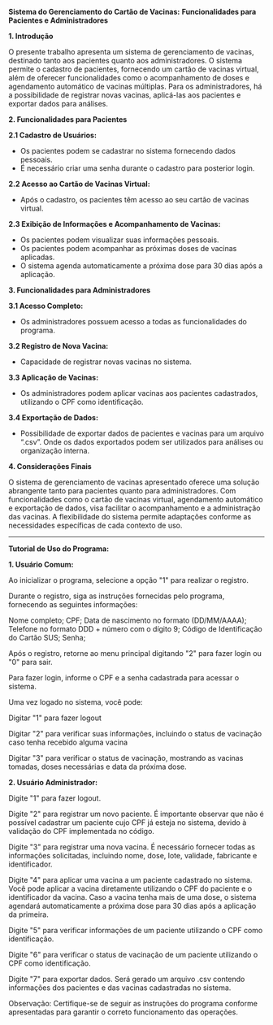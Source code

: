 **Sistema do Gerenciamento do Cartão de Vacinas:**
**Funcionalidades para Pacientes e Administradores**

**1. Introdução**

O presente trabalho apresenta um sistema de gerenciamento de vacinas, destinado tanto aos pacientes quanto aos administradores. O sistema permite o cadastro de pacientes, fornecendo um cartão de vacinas virtual, além de oferecer funcionalidades como o acompanhamento de doses e agendamento automático de vacinas múltiplas. Para os administradores, há a possibilidade de registrar novas vacinas, aplicá-las aos pacientes e exportar dados para análises.

**2. Funcionalidades para Pacientes**

**2.1 Cadastro de Usuários:**

- Os pacientes podem se cadastrar no sistema fornecendo dados pessoais.
- É necessário criar uma senha durante o cadastro para posterior login.

**2.2 Acesso ao Cartão de Vacinas Virtual:**

- Após o cadastro, os pacientes têm acesso ao seu cartão de vacinas virtual.

**2.3 Exibição de Informações e Acompanhamento de Vacinas:**

- Os pacientes podem visualizar suas informações pessoais.
- Os pacientes podem acompanhar as próximas doses de vacinas aplicadas.
- O sistema agenda automaticamente a próxima dose para 30 dias após a aplicação.

**3. Funcionalidades para Administradores**

**3.1 Acesso Completo:**

- Os administradores possuem acesso a todas as funcionalidades do programa.

**3.2 Registro de Nova Vacina:**

- Capacidade de registrar novas vacinas no sistema.

**3.3 Aplicação de Vacinas:**

- Os administradores podem aplicar vacinas aos pacientes cadastrados, utilizando o CPF como identificação.

**3.4 Exportação de Dados:**

- Possibilidade de exportar dados de pacientes e vacinas para um arquivo “.csv”. Onde os dados exportados podem ser utilizados para análises ou organização interna.

**4. Considerações Finais**

O sistema de gerenciamento de vacinas apresentado oferece uma solução abrangente tanto para pacientes quanto para administradores. Com funcionalidades como o cartão de vacinas virtual, agendamento automático e exportação de dados, visa facilitar o acompanhamento e a administração das vacinas. A flexibilidade do sistema permite adaptações conforme as necessidades específicas de cada contexto de uso.

-----------------------------------------------------------------------

**Tutorial de Uso do Programa:**

**1. Usuário Comum:**

Ao inicializar o programa, selecione a opção "1" para realizar o registro.

Durante o registro, siga as instruções fornecidas pelo programa, fornecendo as seguintes informações:

Nome completo;
CPF;
Data de nascimento no formato (DD/MM/AAAA);
Telefone no formato DDD + número com o dígito 9;
Código de Identificação do Cartão SUS;
Senha;

Após o registro, retorne ao menu principal digitando "2" para fazer login ou "0" para sair.

Para fazer login, informe o CPF e a senha cadastrada para acessar o sistema.

Uma vez logado no sistema, você pode:

Digitar "1" para fazer logout

Digitar "2" para verificar suas informações, incluindo o status de vacinação caso tenha recebido alguma vacina

Digitar "3" para verificar o status de vacinação, mostrando as vacinas tomadas, doses necessárias e data da próxima dose.


**2. Usuário Administrador:**

Digite "1" para fazer logout.

Digite "2" para registrar um novo paciente. É importante observar que não é possível cadastrar um paciente cujo CPF já esteja no sistema, devido à validação do CPF implementada no código.

Digite "3" para registrar uma nova vacina. É necessário fornecer todas as informações solicitadas, incluindo nome, dose, lote, validade, fabricante e identificador.

Digite "4" para aplicar uma vacina a um paciente cadastrado no sistema. Você pode aplicar a vacina diretamente utilizando o CPF do paciente e o identificador da vacina. Caso a vacina tenha mais de uma dose, o sistema agendará automaticamente a próxima dose para 30 dias após a aplicação da primeira.

Digite "5" para verificar informações de um paciente utilizando o CPF como identificação.

Digite "6" para verificar o status de vacinação de um paciente utilizando o CPF como identificação.

Digite "7" para exportar dados. Será gerado um arquivo .csv contendo informações dos pacientes e das vacinas cadastradas no sistema.

Observação: Certifique-se de seguir as instruções do programa conforme apresentadas para garantir o correto funcionamento das operações.
